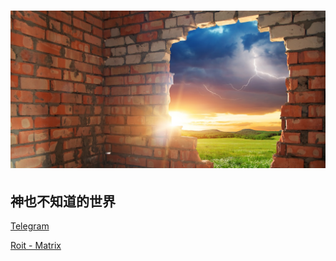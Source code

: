 <h1 align="center">
    <img src="broken_wall.jpg">
</h1>

## 神也不知道的世界
[Telegram](https://t.me/joinchat/G9BlaBNZkDcQlH-WXgLE0A)

[Roit - Matrix](https://riot.im/app/#/room/#freedomssr:matrix.org)
